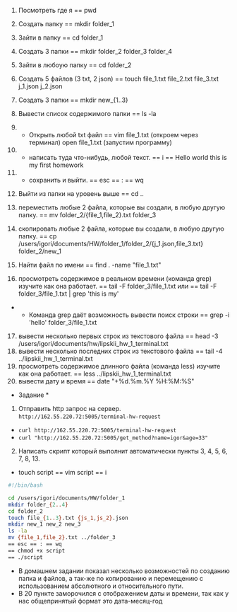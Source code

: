 1. Посмотреть где я == pwd
2. Создать папку == mkdir folder_1
3. Зайти в папку == cd folder_1
4. Создать 3 папки == mkdir folder_2 folder_3 folder_4
5. Зайти в любоую папку == cd folder_2
6. Создать 5 файлов (3 txt, 2 json) == touch file_1.txt file_2.txt file_3.txt j_1.json j_2.json
7. Создать 3 папки == mkdir new_{1..3}
8. Вывести список содержимого папки == ls -la
9. + Открыть любой txt файл == vim file_1.txt (откроем через терминал) open file_1.txt (запустим программу)
10. + написать туда что-нибудь, любой текст. == i == Hello world this is my first homework
11. + сохранить и выйти. == esc == : == wq
12. Выйти из папки на уровень выше == cd ..

13. переместить любые 2 файла, которые вы создали, в любую другую папку. == mv folder_2/{file_1,file_2}.txt folder_3
14. скопировать любые 2 файла, которые вы создали, в любую другую папку. == cp /users/igori/documents/HW/folder_1/folder_2/{j_1.json,file_3.txt} folder_2/new_1
15. Найти файл по имени == find . -name "file_1.txt"
16. просмотреть содержимое в реальном времени (команда grep) изучите как она работает. == tail -F folder_3/file_1.txt или == tail -F folder_3/file_1.txt | grep 'this is my'
+ * Команда grep даёт возможность вывести поиск строки == grep -i 'hello' folder_3/file_1.txt 
17. вывести несколько первых строк из текстового файла == head -3 /users/igori/documents/hw/lipskii_hw_1_terminal.txt
18. вывести несколько последних строк из текстового файла == tail -4 ../lipskii_hw_1_terminal.txt
19. просмотреть содержимое длинного файла (команда less) изучите как она работает. == less ../lipskii_hw_1_terminal.txt
20. вывести дату и время == date "+%d.%m.%Y %H:%M:%S"

+ Задание *
1. Отправить http запрос на сервер. 
`http://162.55.220.72:5005/terminal-hw-request`
+ `curl http://162.55.220.72:5005/terminal-hw-request`
+ `curl "http://162.55.220.72:5005/get_method?name=igor&age=33"`

2. Написать скрипт который выполнит автоматически пункты 3, 4, 5, 6, 7, 8, 13.
+ touch script == vim script == i                                            
```bash
#!/bin/bash

cd /users/igori/documents/HW/folder_1
mkdir folder_{2..4}
cd folder_2
touch file_{1..3}.txt {js_1,js_2}.json
mkdir new_1 new_2 new_3
ls -la
mv {file_1,file_2}.txt ../folder_3
== esc == : == wq
== chmod +x script
== ./script 
```
+ В домашнем задании показал несколько возможностей по созданию папка и файлов, а так-же по копированию и перемещению с использованием абсолютного и относительного пути.
+ В 20 пункте заморочился с отображением даты и времени, так как у нас общепринятый формат это дата-месяц-год 
